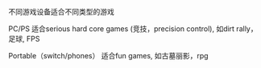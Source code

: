 不同游戏设备适合不同类型的游戏

PC/PS 适合serious hard core games (竞技，precision control), 如dirt rally，足球, FPS

Portable（switch/phones） 适合fun games, 如古墓丽影，rpg